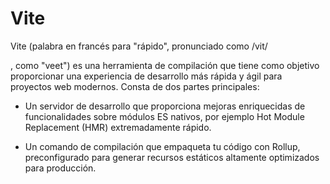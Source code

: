 # Vite 

Vite (palabra en francés para "rápido", pronunciado como /vit/

, como "veet") es una herramienta de compilación que tiene como objetivo proporcionar una experiencia de desarrollo más rápida y ágil para proyectos web modernos. Consta de dos partes principales:

- Un servidor de desarrollo que proporciona mejoras enriquecidas de funcionalidades sobre módulos ES nativos, por ejemplo Hot Module Replacement (HMR) extremadamente rápido.

- Un comando de compilación que empaqueta tu código con Rollup, preconfigurado para generar recursos estáticos altamente optimizados para producción.
	

